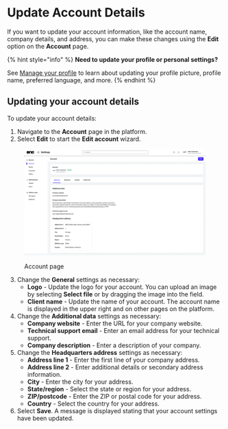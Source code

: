 # Update Account Details

If you want to update your account information, like the account name, company details, and address, you can make these changes using the **Edit** option on the **Account** page.&#x20;

{% hint style="info" %}
**Need to update your profile or personal settings?**

See [Manage your profile](../../../marketplace-platform/getting-started/interface/manage-profile.md) to learn about updating your profile picture, profile name, preferred language, and more.
{% endhint %}

## Updating your account details

To update your account details:

1. Navigate to the **Account** page in the platform.
2. Select **Edit** to start the **Edit account** wizard.

<figure><img src="../../../.gitbook/assets/settings_account_page.png" alt=""><figcaption><p>Account page</p></figcaption></figure>

3. Change the **General** settings as necessary:
   * **Logo** - Update the logo for your account. You can upload an image by selecting **Select file** or by dragging the image into the field.
   * **Client name** - Update the name of your account. The account name is displayed in the upper right and on other pages on the platform.
4. Change the **Additional data** settings as necessary:
   * **Company website** - Enter the URL for your company website.
   * **Technical support email** - Enter an email address for your technical support.
   * **Company description** - Enter a description of your company.
5. Change the **Headquarters address** settings as necessary:
   * **Address line 1** - Enter the first line of your company address.
   * **Address line 2** - Enter additional details or secondary address information.
   * **City** - Enter the city for your address.
   * **State/region** - Select the state or region for your address.
   * **ZIP/postcode** - Enter the ZIP or postal code for your address.
   * **Country** - Select the country for your address.
6. Select **Save**. A message is displayed stating that your account settings have been updated.
